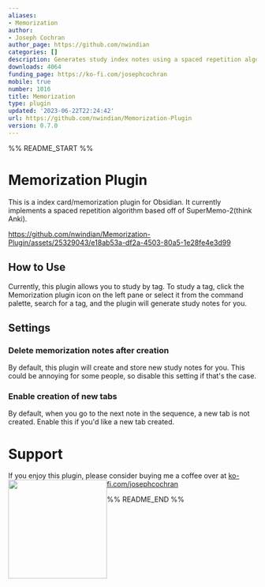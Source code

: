 ```yaml
---
aliases:
- Memorization
author:
- Joseph Cochran
author_page: https://github.com/nwindian
categories: []
description: Generates study index notes using a spaced repetition algorithm (SM-2).
downloads: 4064
funding_page: https://ko-fi.com/josephcochran
mobile: true
number: 1016
title: Memorization
type: plugin
updated: '2023-06-22T22:24:42'
url: https://github.com/nwindian/Memorization-Plugin
version: 0.7.0
---
```


%% README_START %%

# Memorization Plugin
This is a index card/memorization plugin for Obsidian. It currently implements a spaced repetition algorithm based off of SuperMemo-2(think Anki).


https://github.com/nwindian/Memorization-Plugin/assets/25329043/e18ab53a-df2a-4503-80a5-1e28fe4e3d99


## How to Use
Currently, this plugin allows you to study by tag. To study a tag, click the Memorization plugin icon on the left pane or select it from the command palette, search for a tag, and the plugin will generate study notes for you.

## Settings
### Delete memorization notes after creation
By default, this plugin will create and store new study notes for you. This could be annoying for some people, so disable this setting if that's the case.

### Enable creation of new tabs
By default, when you go to the next note in the sequence, a new tab is not created. Enable this if you\'d like a new tab created.

# Support
If you enjoy this plugin, please consider buying me a coffee over at [ko-fi.com/josephcochran](https://ko-fi.com/josephcochran)
[<img style="float:left" src="https://user-images.githubusercontent.com/14358394/115450238-f39e8100-a21b-11eb-89d0-fa4b82cdbce8.png" width="200">](https://ko-fi.com/josephcochran)


%% README_END %%